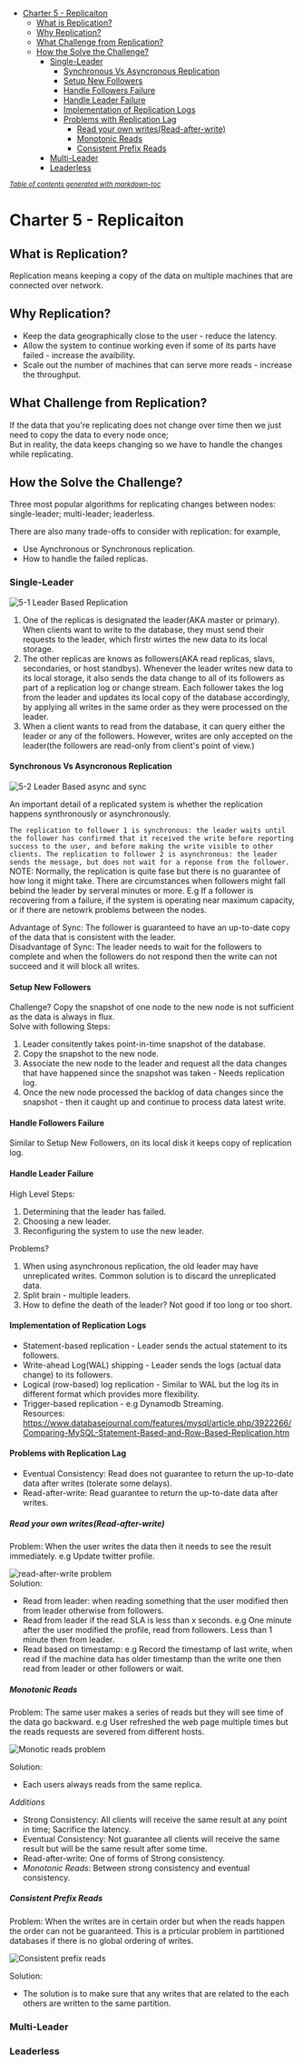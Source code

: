 - [Charter 5 - Replicaiton](#charter-5---replicaiton)
  * [What is Replication?](#what-is-replication-)
  * [Why Replication?](#why-replication-)
  * [What Challenge from Replication?](#what-challenge-from-replication-)
  * [How the Solve the Challenge?](#how-the-solve-the-challenge-)
    + [Single-Leader](#single-leader)
      - [Synchronous Vs Asyncronous Replication](#synchronous-vs-asyncronous-replication)
      - [Setup New Followers](#setup-new-followers)
      - [Handle Followers Failure](#handle-followers-failure)
      - [Handle Leader Failure](#handle-leader-failure)
      - [Implementation of Replication Logs](#implementation-of-replication-logs)
      - [Problems with Replication Lag](#problems-with-replication-lag)
        * [Read your own writes(Read-after-write)](#read-your-own-writes-read-after-write-)
        * [Monotonic Reads](#monotonic-reads)  
        * [Consistent Prefix Reads](consistent-prefix-reads)
    + [Multi-Leader](#multi-leader)
    + [Leaderless](#leaderless)

<small><i><a href='http://ecotrust-canada.github.io/markdown-toc/'>Table of contents generated with markdown-toc</a></i></small>

# Charter 5 - Replicaiton  
  
## What is Replication?   

Replication means keeping a copy of the data on multiple machines that are connected over network. 

## Why Replication?  
* Keep the data geographically close to the user - reduce the latency.
* Allow the system to continue working even if some of its parts have failed - increase the avaibility.  
* Scale out the number of machines that can serve more reads - increase the throughput.  
    
## What Challenge from Replication?  
If the data that you're replicating does not change over time then we just need to copy the data to every node once;   
But in reality, the data keeps changing so we have to handle the changes while replicating.   
    
## How the Solve the Challenge?  
Three most popular algorithms for replicating changes between nodes: single-leader; multi-leader; leaderless.   

There are also many trade-offs to consider with replication: for example,   
* Use Aynchronous or Synchronous replication.  
* How to handle the failed replicas.
  
### Single-Leader     
![5-1 Leader Based Replication](https://github.com/HUAZHEYINy/NOTE/blob/master/images/Data-intensive-App/5-1%20Leader-based%20%20Replication.png)  
1. One of the replicas is designated the leader(AKA master or primary). When clients want to write to the database, they must send their requests to the leader, which firstr wirtes the new data to its local storage.  
2. The other replicas are knows as followers(AKA read replicas, slavs, secondaries, or host standbys). Whenever the leader writes new data to its local storage, it also sends the data change to all of its followers as part of a replication log or change stream. Each follower takes the log from the leader and updates its local copy of the database accordingly, by applying all writes in the same order as they were processed on the leader. 
3. When a client wants to read from the database, it can query either the leader or any of the followers. However, writes are only accepted on the leader(the followers are read-only from client's point of view.)  
  
#### Synchronous Vs Asyncronous Replication    
![5-2 Leader Based async and sync](https://github.com/HUAZHEYINy/NOTE/blob/master/images/Data-intensive-App/5-2%20Leader-based%20replication%20with%20one%20sync%20and%20one%20async.png)  

An important detail of a replicated system is whether the replication happens synthronously or asynchronously.  

`
The replication to follower 1 is synchronous: the leader waits until the follower has confirmed that it received the write before reporting success to the user, and before making the write visible to other clients. The replication to follower 2 is asynchronous: the leader sends the message, but does not wait for a reponse from the follower.  
`  
NOTE: Normally, the replication is quite fase but there is no guarantee of how long it might take. There are circumstances when followers might fall bebind the leader by serveral minutes or more. E.g If a follower is recovering from a failure, if the system is operating near maximum capacity, or if there are netowrk problems between the nodes.  
  
Advantage of Sync: The follower is guaranteed to have an up-to-date copy of the data that is consistent with the leader.  
Disadvantage of Sync: The leader needs to wait for the followers to complete and when the followers do not respond then the write can not succeed and it will block all writes.  
  
#### Setup New Followers
Challenge? Copy the snapshot of one node to the new node is not sufficient as the data is always in flux.   
Solve with following Steps:  
1. Leader consitently takes point-in-time snapshot of the database.  
2. Copy the snapshot to the new node.  
3. Associate the new node to the leader and request all the data changes that have happened since the snapshot was taken - Needs replication log.  
4. Once the new node processed the backlog of data changes since the snapshot - then it caught up and continue to process data latest write.  
  
#### Handle Followers Failure  
Similar to Setup New Followers, on its local disk it keeps copy of replication log.   

#### Handle Leader Failure  
High Level Steps:  
1. Determining that the leader has failed.  
2. Choosing a new leader.  
3. Reconfiguring the system to use the new leader.    

Problems?
1. When using asynchronous replication, the old leader may have unreplicated writes. Common solution is to discard the unreplicated data.
2. Split brain - multiple leaders.  
3. How to define the death of the leader? Not good if too long or too short. 
#### Implementation of Replication Logs 
* Statement-based replication - Leader sends the actual statement to its followers.  
* Write-ahead Log(WAL) shipping - Leader sends the logs (actual data change) to its followers.  
* Logical (row-based) log replication - Similar to WAL but the log its in different format which provides more flexibility.  
* Trigger-based replication - e.g Dynamodb Streaming.  
Resources: https://www.databasejournal.com/features/mysql/article.php/3922266/Comparing-MySQL-Statement-Based-and-Row-Based-Replication.htm
    
#### Problems with Replication Lag    
* Eventual Consistency: Read does not guarantee to return the up-to-date data after writes (tolerate some delays).  
* Read-after-write: Read guarantee to return the up-to-date data after writes.  

##### Read your own writes(Read-after-write)    
Problem: When the user writes the data then it needs to see the result immediately. e.g Update twitter profile. 

![read-after-write problem](https://github.com/HUAZHEYINy/NOTE/blob/master/images/Data-intensive-App/5-3%20Raed-after-write%20consistency.png)  
Solution:  
* Read from leader: when reading something that the user modified then from leader otherwise from followers.  
* Read from leader if the read SLA is less than x seconds. e.g One minute after the user modified the profile, read from followers. Less than 1 minute then from leader.  
* Read based on timestamp: e.g Record the timestamp of last write, when read if the machine data has older timestamp than the write one then read from leader or other followers or wait.

##### Monotonic Reads  
Problem: The same user makes a series of reads but they will see time of the data go backward. e.g User refreshed the web page multiple times but the reads requests are severed from different hosts.
  
![Monotic reads problem](https://github.com/HUAZHEYINy/NOTE/blob/master/images/Data-intensive-App/5-4%20Monotonic%20Reads.png)  

Solution:  
* Each users always reads from the same replica. 
  
*Additions*  
* Strong Consistency: All clients will receive the same result at any point in time; Sacrifice the latency.  
* Eventual Consistency: Not guarantee all clients will receive the same result but will be the same result after some time.  
* Read-after-write: One of forms of Strong consistency.  
* *Monotonic Reads*: Between strong consistency and eventual consistency. 
  
##### Consistent Prefix Reads   
Problem: When the writes are in certain order but when the reads happen the order can not be guaranteed. This is a prticular problem in partitioned databases if there is no global ordering of writes.
  
![Consistent prefix reads](https://github.com/HUAZHEYINy/NOTE/blob/master/images/Data-intensive-App/5-5%20Consisten%20prefix%20reads.png)  

Solution:  
*  The solution is to make sure that any writes that are related to the each others are written to the same partition.

### Multi-Leader  
### Leaderless
